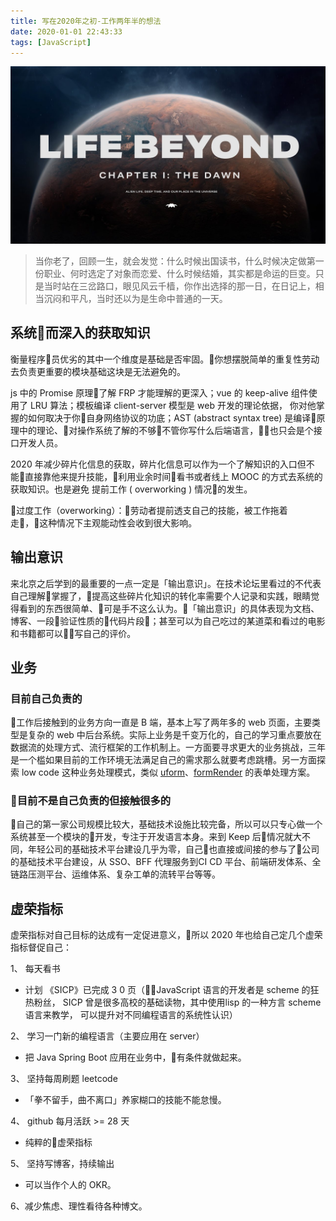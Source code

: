 ```yaml
---
title: 写在2020年之初-工作两年半的想法
date: 2020-01-01 22:43:33
tags: [JavaScript]
---
```


![](https://raw.githubusercontent.com/EPSON-LEE/image-hosting/master/20200106141713.png)

> 当你老了，回顾一生，就会发觉：什么时候出国读书，什么时候决定做第一份职业、何时选定了对象而恋爱、什么时候结婚，其实都是命运的巨变。只是当时站在三岔路口，眼见风云千樯，你作出选择的那一日，在日记上，相当沉闷和平凡，当时还以为是生命中普通的一天。

## 系统而深入的获取知识

衡量程序员优劣的其中一个维度是基础是否牢固。你想摆脱简单的重复性劳动去负责更重要的模块基础这块是无法避免的。

js 中的 Promise 原理了解 FRP 才能理解的更深入；vue 的 keep-alive 组件使用了 LRU 算法；模板编译 client-server 模型是 web 开发的理论依据， 你对他掌握的如何取决于你自身网络协议的功底；AST (abstract syntax tree) 是编译原理中的理论、对操作系统了解的不够不管你写什么后端语言，也只会是个接口开发人员。

2020 年减少碎片化信息的获取，碎片化信息可以作为一个了解知识的入口但不能直接靠他来提升技能，利用业余时间看书或者线上 MOOC 的方式去系统的获取知识。也是避免 提前工作 ( overworking ) 情况的发生。

过度工作（overworking）：劳动者提前透支自己的技能，被工作拖着走，这种情况下主观能动性会收到很大影响。

## 输出意识

来北京之后学到的最重要的一点一定是「输出意识」。在技术论坛里看过的不代表自己理解掌握了，提高这些碎片化知识的转化率需要个人记录和实践，眼睛觉得看到的东西很简单、可是手不这么认为。「输出意识」的具体表现为文档、博客、一段验证性质的代码片段；甚至可以为自己吃过的某道菜和看过的电影和书籍都可以写自己的评价。

## 业务

### 目前自己负责的

工作后接触到的业务方向一直是 B 端，基本上写了两年多的 web 页面，主要类型是复杂的 web 中后台系统。实际上业务是千变万化的，自己的学习重点要放在数据流的处理方式、流行框架的工作机制上。一方面要寻求更大的业务挑战，三年是一个槛如果目前的工作环境无法满足自己的需求那么就要考虑跳槽。另一方面探索 low code 这种业务处理模式，类似 [uform](https://github.com/alibaba/uform)、[formRender](https://github.com/alibaba/form-render) 的表单处理方案。

### 目前不是自己负责的但接触很多的 

自己的第一家公司规模比较大，基础技术设施比较完备，所以可以只专心做一个系统甚至一个模块的开发，专注于开发语言本身。来到 Keep 后情况就大不同，年轻公司的基础技术平台建设几乎为零，自己也直接或间接的参与了公司的基础技术平台建设，从 SSO、BFF 代理服务到CI CD 平台、前端研发体系、全链路压测平台、运维体系、复杂工单的流转平台等等。


## 虚荣指标

虚荣指标对自己目标的达成有一定促进意义，所以 2020 年也给自己定几个虚荣指标督促自己：

1、 每天看书

- 计划 《SICP》已完成 3 0 页（JavaScript 语言的开发者是 scheme 的狂热粉丝， SICP 曾是很多高校的基础读物，其中使用lisp 的一种方言 scheme 语言来教学， 可以提升对不同编程语言的系统性认识）

2、 学习一门新的编程语言（主要应用在 server）

- 把 Java Spring Boot 应用在业务中，有条件就做起来。

3、 坚持每周刷题 leetcode

- 「拳不留手，曲不离口」养家糊口的技能不能怠慢。

4、 github 每月活跃 >= 28 天

- 纯粹的虚荣指标

5、 坚持写博客，持续输出

- 可以当作个人的 OKR。

6、减少焦虑、理性看待各种博文。
